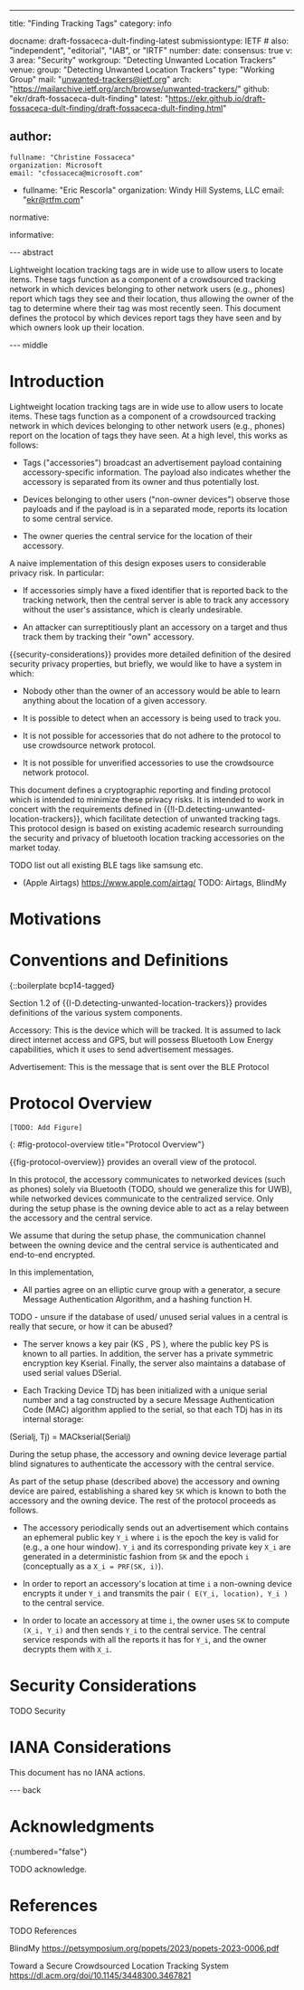 ---
title: "Finding Tracking Tags"
category: info

docname: draft-fossaceca-dult-finding-latest
submissiontype: IETF  # also: "independent", "editorial", "IAB", or "IRTF"
number:
date:
consensus: true
v: 3
area: "Security"
workgroup: "Detecting Unwanted Location Trackers"
venue:
  group: "Detecting Unwanted Location Trackers"
  type: "Working Group"
  mail: "unwanted-trackers@ietf.org"
  arch: "https://mailarchive.ietf.org/arch/browse/unwanted-trackers/"
  github: "ekr/draft-fossaceca-dult-finding"
  latest: "https://ekr.github.io/draft-fossaceca-dult-finding/draft-fossaceca-dult-finding.html"

author:
 -
    fullname: "Christine Fossaceca"
    organization: Microsoft
    email: "cfossaceca@microsoft.com"

 -
    fullname: "Eric Rescorla"
    organization: Windy Hill Systems, LLC
    email: "ekr@rtfm.com"

normative:

informative:


--- abstract

Lightweight location tracking tags are in wide use to allow users
to locate items. These tags function as a component of a crowdsourced
tracking network in which devices belonging to other network
users (e.g., phones) report which
tags they see and their location, thus allowing the owner of the
tag to determine where their tag was most recently seen. This
document defines the protocol by which devices report tags
they have seen and by which owners look up their location.


--- middle

# Introduction

Lightweight location tracking tags are in wide use to allow users to
locate items. These tags function as a component of a crowdsourced
tracking network in which devices belonging to other network users
(e.g., phones) report on the location of tags they have seen.
At a high level, this works as follows:

- Tags ("accessories") broadcast an advertisement payload containing
  accessory-specific information. The payload also indicates whether
  the accessory is separated from its owner and thus potentially lost.

- Devices belonging to other users ("non-owner devices")
  observe those payloads and if the payload is in a separated
  mode, reports its location to some central service.

- The owner queries the central service for the location of their
  accessory.

A naive implementation of this design exposes users to considerable
privacy risk. In particular:

* If accessories simply have a fixed identifier that is reported back
  to the tracking network, then the central server is able to track
  any accessory without the user's assistance, which is clearly
  undesirable.

* An attacker can surreptitiously plant an accessory on a target
  and thus track them by tracking their "own" accessory.


{{security-considerations}} provides more detailed definition of the
desired security privacy properties, but briefly, we would like to
have a system in which:

- Nobody other than the owner of an accessory would be able to learn
anything about the location of a given accessory.

- It is possible to detect when an accessory is being used to track
you.

- It is not possible for accessories that do not adhere to the protocol to use crowdsource network protocol.

- It is not possible for unverified accessories to use the crowdsource network protocol.

This document defines a cryptographic reporting and finding protocol
which is intended to minimize these privacy risks. It is intended
to work in concert with the requirements defined in
{{!I-D.detecting-unwanted-location-trackers}}, which facilitate
detection of unwanted tracking tags. This protocol design is based on existing academic research surrounding the security and privacy of bluetooth location tracking accessories on the market today.



TODO list out all existing BLE tags like samsung etc.
- (Apple Airtags) https://www.apple.com/airtag/
TODO: Airtags, BlindMy

# Motivations





# Conventions and Definitions

{::boilerplate bcp14-tagged}

Section 1.2 of {{I-D.detecting-unwanted-location-trackers}} provides
definitions of the various system components.

Accessory: This is the device which will be tracked. It is assumed to lack direct internet access and GPS, but will possess Bluetooth Low Energy capabilities, which it uses to send advertisement messages.

Advertisement: This is the message that is sent over the BLE Protocol


# Protocol Overview

~~~~
[TODO: Add Figure]
~~~~
{: #fig-protocol-overview title="Protocol Overview"}

{{fig-protocol-overview}} provides an overall view of the protocol.

In this protocol, the accessory communicates to networked devices (such as phones) solely via Bluetooth  (TODO, should we generalize this for UWB), while networked devices communicate to the centralized service. Only during the setup phase is the owning device able to act as a relay between the accessory and the central service.

We assume that during the setup phase, the communication channel between the owning device and the central service is authenticated and end-to-end encrypted.

In this implementation,

- All parties agree on an elliptic curve group with a generator,
a secure Message Authentication Algorithm, and a hashing
function H.


TODO - unsure if the database of used/ unused serial values in a central is really that secure, or how it can be abused?

- The server knows a key pair (KS , PS ), where the public key
PS is known to all parties. In addition, the server has a private
symmetric encryption key Kserial. Finally, the server also
maintains a database of used serial values DSerial.



- Each Tracking Device TDj has been initialized with a unique
serial number and a tag constructed by a secure Message
Authentication Code (MAC) algorithm applied to the serial,
so that each TDj has in its internal storage:

(Serialj, Tj) = MACkserial(Serialj)


During the setup phase, the accessory and owning device leverage partial blind signatures to authenticate the accessory with the central service.



As part of the setup phase (described above) the accessory and
owning device are paired, establishing a shared key `SK`
which is known to both the accessory and the owning device.
The rest of the protocol proceeds as follows.

* The accessory periodically sends out an advertisement which contains
an ephemeral public key `Y_i` where `i` is the epoch the key is valid
for (e.g., a one hour window). `Y_i` and its corresponding private key
`X_i` are generated in a deterministic fashion from `SK` and the epoch
`i` (conceptually as a `X_i = PRF(SK, i)`).

* In order to report an accessory's location at time `i` a non-owning
device encrypts it under `Y_i` and transmits the pair
`( E(Y_i, location), Y_i )` to the central service.

* In order to locate an accessory at time `i`, the owner uses `SK` to
compute `(X_i, Y_i)` and then sends `Y_i` to the central service.
The central service responds with all the reports it has for `Y_i`,
and the owner decrypts them with `X_i`.





# Security Considerations

TODO Security


# IANA Considerations

This document has no IANA actions.


--- back

# Acknowledgments
{:numbered="false"}

TODO acknowledge.


# References

TODO References

BlindMy
https://petsymposium.org/popets/2023/popets-2023-0006.pdf

Toward a Secure Crowdsourced Location Tracking System
https://dl.acm.org/doi/10.1145/3448300.3467821

